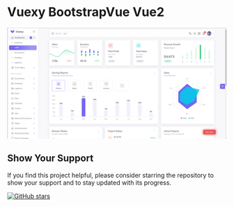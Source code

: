 # Vuexy BootstrapVue Vue2

[![TechAI Demo](https://github.com/UsmanLiaqat404/vuexy-vuetify-vue3-admin-template/blob/main/demos/demo.png?raw=true)](https://demos.pixinvent.com/vuexy-vuejs-admin-template/demo-1/login)

## Show Your Support

If you find this project helpful, please consider starring the repository to show your support and to stay updated with its progress.

[![GitHub stars](https://img.shields.io/github/stars/UsmanLiaqat404/vuexy-bootstrapvue-vue2.svg?style=social)](https://github.com/UsmanLiaqat404/vuexy-bootstrapvue-vue2/stargazers)
